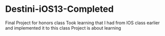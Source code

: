 # Destini-iOS13-Completed
Final Project for honors class
Took learning that I had from IOS class earlier and implemented it to this class
Project is about learning
